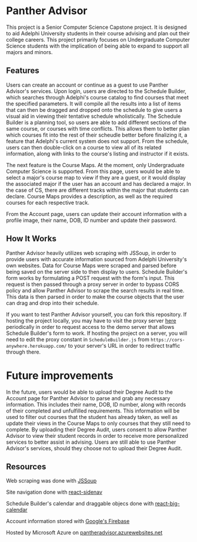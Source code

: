 # Panther Advisor

This project is a Senior Computer Science Capstone project. It is designed to aid Adelphi University students in their course advising and plan out their college careers. This project primarily focuses on Undergraduate Computer Science students with the implication of being able to expand to support all majors and minors. 

## Features
Users can create an account or continue as a guest to use Panther Advisor's services. 
Upon login, users are directed to the Schedule Builder, which searches through Adelphi's course catalog to find courses that meet the specified parameters. 
It will compile all the results into a list of items that can then be dragged and dropped onto the schedule to give users a visual aid in viewing their tentative schedule wholistically. 
The Schedule Builder is a planning tool, so users are able to add different sections of the same course, or courses with time conflicts. 
This allows them to better plan which courses fit into the rest of their scheudle better before finalizing it, a feature that Adelphi's current system does not support.
From the schedule, users can then double-click on a course to view all of its related information, along with links to the course's listing and instructor if it exists.

The next feature is the Course Maps. 
At the moment, only Undergraduate Computer Science is supported.
From this page, users would be able to select a major's course map to view if they are a guest, or it would display the associated major if the user has an account and has declared a major. 
In the case of CS, there are different tracks within the major that students can declare. 
Course Maps provides a description, as well as the required courses for each respective track.

From the Account page, users can update their account information with a profile image, their name, DOB, ID number and update their password. 

## How It Works
Panther Advisor heavily utilizes web scraping with JSSoup, in order to provide users with accurate information sourced from Adelphi University's own websites.
Data for Course Maps were scraped and parsed before being saved on the server side to then display to users.
Schedule Builder's form works by formulating a POST request with the form's input.
This request is then passed through a proxy server in order to bypass CORS policy and allow Panther Advisor to scrape the search results in real time.
This data is then parsed in order to make the course objects that the user can drag and drop into their schedule.

If you want to test Panther Advisor yourself, you can fork this repository.
If hosting the project locally, you may have to visit the proxy server [here](https://cors-anywhere.herokuapp.com/) periodically in order to request access to the demo server that allows Schedule Builder's form to work.
If hosting the project on a server, you will need to edit the proxy constant in `ScheduleBuilder.js` from `https://cors-anywhere.herokuapp.com/` to your server's URL in order to redirect traffic through there.

# Future improvements
In the future, users would be able to upload their Degree Audit to the Account page for Panther Advisor to parse and grab any necessary information.
This includes their name, DOB, ID number, along with records of their completed and unfulfilled requirements. 
This information will be used to filter out courses that the student has already taken, as well as update their views in the Course Maps to only courses that they still need to complete.
By uploading their Degree Audit, users consent to allow Panther Advisor to view their student records in order to receive more personalized services to better assist in advising.
Users are still able to use Panther Advisor's services, should they choose not to upload their Degree Audit.

## Resources
Web scraping was done with [JSSoup](https://github.com/chishui/JSSoup)

Site navigation done with [react-sidenav](https://github.com/trendmicro-frontend/react-sidenav)

Schedule Builder's calendar and draggable objecs done with [react-big-calendar](https://github.com/jquense/react-big-calendar)

Account information stored with [Google's Firebase](https://firebase.google.com/)

Hosted by Microsoft Azure on [pantheradvisor.azurewebsites.net](pantheradvisor.azurewebsites.net)